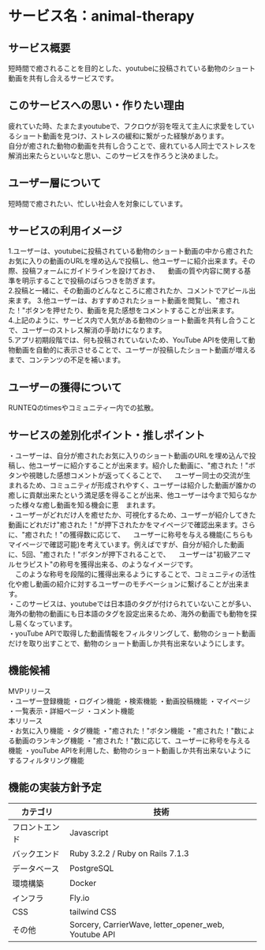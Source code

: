 # サービス名：animal-therapy
## サービス概要
短時間で癒されることを目的とした、youtubeに投稿されている動物のショート動画を共有し合えるサービスです。<br>
## このサービスへの思い・作りたい理由
疲れていた時、たまたまyoutubeで、フクロウが羽を咥えて主人に求愛をしているショート動画を見つけ、ストレスの緩和に繋がった経験があります。<br>
自分が癒された動物の動画を共有し合うことで、疲れている人同士でストレスを解消出来たらといいなと思い、このサービスを作ろうと決めました。<br>
## ユーザー層について
短時間で癒されたい、忙しい社会人を対象にしています。
## サービスの利用イメージ
1.ユーザーは、youtubeに投稿されている動物のショート動画の中から癒されたお気に入りの動画のURLを埋め込んで投稿し、他ユーザーに紹介出来ます。その際、投稿フォームにガイドラインを設けておき、
　動画の質や内容に関する基準を明示することで投稿のばらつきを防ぎます。<br>
2.投稿と一緒に、その動画のどんなところに癒されたか、コメントでアピール出来ます。
3.他ユーザーは、おすすめされたショート動画を閲覧し、"癒された！"ボタンを押せたり、動画を見た感想をコメントすることが出来ます。<br>
4.上記のように、サービス内で人気がある動物のショート動画を共有し合うことで、ユーザーのストレス解消の手助けになります。<br>
5.アプリ初期段階では、何も投稿されていないため、YouTube APIを使用して動物動画を自動的に表示させることで、ユーザーが投稿したショート動画が増えるまで、コンテンツの不足を補います。<br>
## ユーザーの獲得について
RUNTEQのtimesやコミュニティー内での拡散。
## サービスの差別化ポイント・推しポイント
・ユーザーは、自分が癒されたお気に入りのショート動画のURLを埋め込んで投稿し、他ユーザーに紹介することが出来ます。紹介した動画に、"癒された！"ボタンや視聴した感想コメントが返ってくることで、
　ユーザー同士の交流が生まれるため、コミュニティが形成されやすく、ユーザーは紹介した動画が誰かの癒しに貢献出来たという満足感を得ることが出来、他ユーザーは今まで知らなかった様々な癒し動画を知る機会に恵　まれます。<br>
・ユーザーがどれだけ人を癒せたか、可視化するため、ユーザーが紹介してきた動画にどれだけ"癒された！"が押下されたかをマイページで確認出来ます。さらに、"癒された！"の獲得数に応じて、
　ユーザーに称号を与える機能(こちらもマイページで確認可能)を考えています。例えばですが、自分が紹介した動画に、5回、"癒された！"ボタンが押下されることで、
　ユーザーは"初級アニマルセラピスト"の称号を獲得出来る、のようなイメージです。<br>
　このような称号を段階的に獲得出来るようにすることで、コミュニティの活性化や癒し動画の紹介に対するユーザーのモチベーションに繋げることが出来ます。<br>
・このサービスは、youtubeでは日本語のタグが付けられていないことが多い、海外の動物の動画にも日本語のタグを設定出来るため、海外の動画でも動物を探し易くなっています。<br>
・youTube APIで取得した動画情報をフィルタリングして、動物のショート動画だけを取り出すことで、動物のショート動画しか共有出来ないようにします。 <br>
## 機能候補
MVPリリース<br>
・ユーザー登録機能
・ログイン機能
・検索機能
・動画投稿機能
・マイページ
・一覧表示・詳細ページ
・コメント機能<br>
本リリース<br>
・お気に入り機能
・タグ機能
・"癒された！"ボタン機能
・"癒された！"数による動画のランキング機能
・"癒された！"数に応じて、ユーザーに称号を与える機能
・youTube APIを利用した、動物のショート動画しか共有出来ないようにするフィルタリング機能<br>
## 機能の実装方針予定
| カテゴリ | 技術 |
| --- | --- |
| フロントエンド | Javascript |
| バックエンド | Ruby 3.2.2 / Ruby on Rails 7.1.3 |
| データベース | PostgreSQL |
| 環境構築 | Docker |
| インフラ | Fly.io |
| CSS | tailwind CSS |
| その他 | Sorcery, CarrierWave, letter_opener_web, Youtube API |
